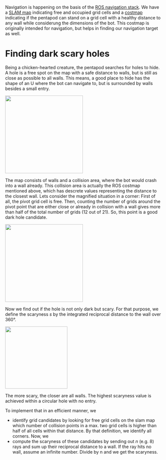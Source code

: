 Navigation is happening on the basis of the [ROS navigation stack](http://wiki.ros.org/navigation). We have a [SLAM map](http://wiki.ros.org/hector_slam) indicating free and occupied grid cells and a [costmap](http://wiki.ros.org/costmap_2d) indicating if the pentapod can stand on a grid cell with a healthy distance to any wall while considerung the dimensions of the bot. This costmap is originally intended for navigation, but helps in finding our navigation target as well.


# Finding dark scary holes

Being a chicken-hearted creature, the pentapod searches for holes to hide. A hole is a free spot on the map with a safe distance to walls, but is still as close as possible to all walls. This means, a good place to hide has the shape of an U where the bot can navigate to, but is surrounded by walls besides a small entry. 

<img width="250"  src="../images/navigation-find-dark-holes-candidates.png"/>  

The map consists of walls and a collision area, where the bot would crash into a wall already. This collision area is actually the ROS costmap mentioned above, which has descrete values representing the distance to the closest wall. Lets consider the magnified situation in a corner: First of all, the pivot grid cell is free. Then, counting  the number of grids around the pivot point that are either close or already in collision with a wall gives more than half of the total number of grids (12 out of 21). So, this point is a good dark hole candidate.

<img width="250"  src="../images/navigation-find-dark-holes.png"/>  

Now we find out if the hole is not only dark but scary. For that purpose, we define the scaryness *s* by the integrated reciprocal distance to the wall over 360°.  

<img width="200"  src="../images/scaryness-formula.png"/>  

The more scary, the closer are all walls. The highest scaryness value is achieved within a circular hole with no entry.

To implement that in an efficient manner, we
* identify grid candidates by looking for free grid cells on the slam map which number of collision points in a max. two grid cells is higher than half of all cells within that distance. By that definition, we identify all corners. Now, we 
* compute the scaryness of these candidates by sending out *n* (e.g. 8) rays and sum up their reciprocal distance to a wall. If the ray hits no wall, assume an infinite number. Divide by n and we get the scaryness.
